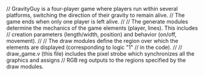 // GravityGuy is a four-player game where players run within several platforms, switching the direction of their gravity to remain alive.
// The game ends when only one player is left alive.
// 
// The generate modules determine the mechanics of the game elements (player, lines). This includes 
// creation parameters (length/width, position) and behavior (on/off, movement). 
// 
// The draw modules define the region over which the elements are displayed (corresponding to logic "1"
// in the code).
//
// draw_game.v (this file) includes the pixel strobe which synchronizes all the graphics and assigns 
// RGB reg outputs to the regions specified by the draw modules. 
